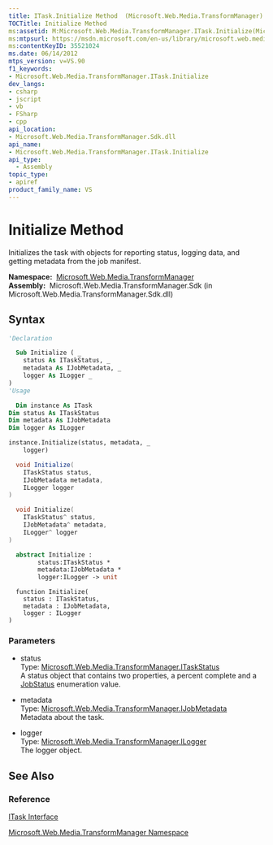 ```yaml
---
title: ITask.Initialize Method  (Microsoft.Web.Media.TransformManager)
TOCTitle: Initialize Method
ms:assetid: M:Microsoft.Web.Media.TransformManager.ITask.Initialize(Microsoft.Web.Media.TransformManager.ITaskStatus,Microsoft.Web.Media.TransformManager.IJobMetadata,Microsoft.Web.Media.TransformManager.ILogger)
ms:mtpsurl: https://msdn.microsoft.com/en-us/library/microsoft.web.media.transformmanager.itask.initialize(v=VS.90)
ms:contentKeyID: 35521024
ms.date: 06/14/2012
mtps_version: v=VS.90
f1_keywords:
- Microsoft.Web.Media.TransformManager.ITask.Initialize
dev_langs:
- csharp
- jscript
- vb
- FSharp
- cpp
api_location:
- Microsoft.Web.Media.TransformManager.Sdk.dll
api_name:
- Microsoft.Web.Media.TransformManager.ITask.Initialize
api_type:
  - Assembly
topic_type:
- apiref
product_family_name: VS
---
```


# Initialize Method

Initializes the task with objects for reporting status, logging data, and getting metadata from the job manifest.

**Namespace:**  [Microsoft.Web.Media.TransformManager](microsoft-web-media-transformmanager-namespace.md)  
**Assembly:**  Microsoft.Web.Media.TransformManager.Sdk (in Microsoft.Web.Media.TransformManager.Sdk.dll)

## Syntax

```vb
'Declaration

  Sub Initialize ( _
    status As ITaskStatus, _
    metadata As IJobMetadata, _
    logger As ILogger _
)
'Usage

  Dim instance As ITask
Dim status As ITaskStatus
Dim metadata As IJobMetadata
Dim logger As ILogger

instance.Initialize(status, metadata, _
    logger)
```

```csharp
  void Initialize(
    ITaskStatus status,
    IJobMetadata metadata,
    ILogger logger
)
```

```cpp
  void Initialize(
    ITaskStatus^ status, 
    IJobMetadata^ metadata, 
    ILogger^ logger
)
```

``` fsharp
  abstract Initialize : 
        status:ITaskStatus * 
        metadata:IJobMetadata * 
        logger:ILogger -> unit 
```

```jscript
  function Initialize(
    status : ITaskStatus, 
    metadata : IJobMetadata, 
    logger : ILogger
)
```

### Parameters

  - status  
    Type: [Microsoft.Web.Media.TransformManager.ITaskStatus](itaskstatus-interface-microsoft-web-media-transformmanager.md)  
    A status object that contains two properties, a percent complete and a [JobStatus](jobstatus-enumeration-microsoft-web-media-transformmanager.md) enumeration value.  

<!-- end list -->

  - metadata  
    Type: [Microsoft.Web.Media.TransformManager.IJobMetadata](ijobmetadata-interface-microsoft-web-media-transformmanager.md)  
    Metadata about the task.  

<!-- end list -->

  - logger  
    Type: [Microsoft.Web.Media.TransformManager.ILogger](ilogger-interface-microsoft-web-media-transformmanager.md)  
    The logger object.  

## See Also

### Reference

[ITask Interface](itask-interface-microsoft-web-media-transformmanager.md)

[Microsoft.Web.Media.TransformManager Namespace](microsoft-web-media-transformmanager-namespace.md)

